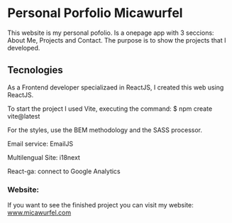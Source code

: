 # Personal Porfolio Micawurfel

This website is my personal pofolio. Is a onepage app with 3 seccions: About Me, Projects and Contact. The purpose is to show the projects that I developed.

## Tecnologies 

As a Frontend developer specializaed in ReactJS, I created this web using ReactJS. 

To start the project I used Vite, executing the command: $ npm create vite@latest

For the styles, use the BEM methodology and the SASS processor.

Email service: EmailJS 

Multilengual Site: i18next

React-ga: connect to Google Analytics

### Website: 

If you want to see the finished project you can visit my website: www.micawurfel.com